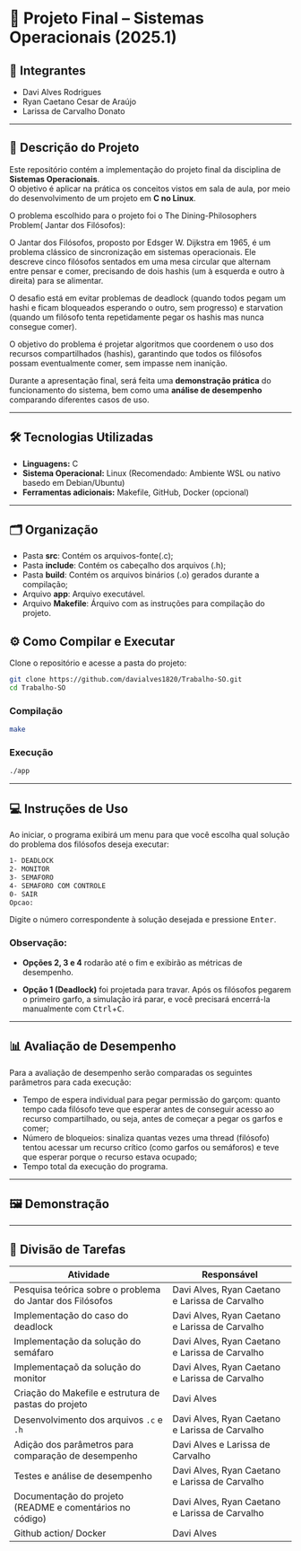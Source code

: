 # 📌 Projeto Final – Sistemas Operacionais (2025.1)

## 👥 Integrantes
- Davi Alves Rodrigues
- Ryan Caetano Cesar de Araújo
- Larissa de Carvalho Donato

---

## 📖 Descrição do Projeto
Este repositório contém a implementação do projeto final da disciplina de **Sistemas Operacionais**.  
O objetivo é aplicar na prática os conceitos vistos em sala de aula, por meio do desenvolvimento de um projeto em **C no Linux**.  

O problema escolhido para o projeto foi o The Dining-Philosophers Problem( Jantar dos Filósofos):

O Jantar dos Filósofos, proposto por Edsger W. Dijkstra em 1965, é um problema clássico de sincronização em sistemas operacionais. Ele descreve cinco filósofos sentados em uma mesa circular que alternam entre pensar e comer, precisando de dois hashis (um à esquerda e outro à direita) para se alimentar.

O desafio está em evitar problemas de deadlock (quando todos pegam um hashi e ficam bloqueados esperando o outro, sem progresso) e starvation (quando um filósofo tenta repetidamente pegar os hashis mas nunca consegue comer).

O objetivo do problema é projetar algoritmos que coordenem o uso dos recursos compartilhados (hashis), garantindo que todos os filósofos possam eventualmente comer, sem impasse nem inanição.

Durante a apresentação final, será feita uma **demonstração prática** do funcionamento do sistema, bem como uma **análise de desempenho** comparando diferentes casos de uso.

---

## 🛠️ Tecnologias Utilizadas
- **Linguagens:** C 
- **Sistema Operacional:** Linux (Recomendado: Ambiente WSL ou nativo basedo em Debian/Ubuntu)
- **Ferramentas adicionais:** Makefile, GitHub, Docker (opcional)  

---

## 🗂️ Organização

- Pasta **src**: Contém os arquivos-fonte(.c);
- Pasta **include**: Contém os cabeçalho dos arquivos (.h);
- Pasta **build**: Contém os arquivos binários (.o) gerados durante a compilação;
- Arquivo **app**: Arquivo executável.
- Arquivo **Makefile**: Árquivo com as instruções para compilação do projeto.

## ⚙️ Como Compilar e Executar

Clone o repositório e acesse a pasta do projeto:
```bash
git clone https://github.com/davialves1820/Trabalho-SO.git
cd Trabalho-SO
```
### Compilação
```bash
make
```

### Execução
```bash
./app
```

---

## 💻 Instruções de Uso

Ao iniciar, o programa exibirá um menu para que você escolha qual solução do problema dos filósofos deseja executar:
```bash
1- DEADLOCK
2- MONITOR
3- SEMAFORO
4- SEMAFORO COM CONTROLE
0- SAIR
Opcao:
```

Digite o número correspondente à solução desejada e pressione <kbd>Enter</kbd>.

### Observação:

- **Opções 2, 3 e 4** rodarão até o fim e exibirão as métricas de desempenho.

- **Opção 1 (Deadlock)** foi projetada para travar. Após os filósofos pegarem o primeiro garfo, a simulação irá parar, e você precisará encerrá-la manualmente com <kbd>Ctrl</kbd>+<kbd>C</kbd>.

---

## 📊 Avaliação de Desempenho
Para a avaliação de desempenho serão comparadas os seguintes parâmetros para cada execução:
- Tempo de espera individual para pegar permissão do garçom: quanto tempo cada filósofo teve que esperar antes de conseguir acesso ao recurso compartilhado, ou seja, antes de começar a pegar os garfos e comer;
- Número de bloqueios: sinaliza quantas vezes uma thread (filósofo) tentou acessar um recurso crítico (como garfos ou semáforos) e teve que esperar porque o recurso estava ocupado;
- Tempo total da execução do programa.

---

## 🖼️ Demonstração

---

## 📝 Divisão de Tarefas

| Atividade                                                     | Responsável                                     |
|---------------------------------------------------------------|-------------------------------------------------|
| Pesquisa teórica sobre o problema do Jantar dos Filósofos     | Davi Alves, Ryan Caetano e Larissa de Carvalho |
| Implementação do caso do deadlock     | Davi Alves, Ryan Caetano e Larissa de Carvalho |
| Implementação da solução do  semáfaro     | Davi Alves, Ryan Caetano e Larissa de Carvalho |
| Implementaçaõ da solução do monitor     | Davi Alves, Ryan Caetano e Larissa de Carvalho |
| Criação do Makefile e estrutura de pastas do projeto     | Davi Alves |
| Desenvolvimento dos arquivos `.c` e `.h`     | Davi Alves, Ryan Caetano e Larissa de Carvalho |
| Adição dos parâmetros para comparação de desempenho     | Davi Alves e Larissa de Carvalho |
| Testes e análise de desempenho     | Davi Alves, Ryan Caetano e Larissa de Carvalho |
| Documentação do projeto (README e comentários no código)     | Davi Alves, Ryan Caetano e Larissa de Carvalho |
| Github action/ Docker     | Davi Alves |
